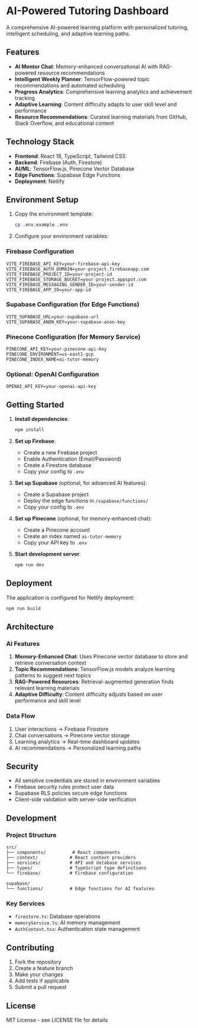 # AI-Powered Tutoring Dashboard

A comprehensive AI-powered learning platform with personalized tutoring, intelligent scheduling, and adaptive learning paths.

## Features

- **AI Mentor Chat**: Memory-enhanced conversational AI with RAG-powered resource recommendations
- **Intelligent Weekly Planner**: TensorFlow-powered topic recommendations and automated scheduling
- **Progress Analytics**: Comprehensive learning analytics and achievement tracking
- **Adaptive Learning**: Content difficulty adapts to user skill level and performance
- **Resource Recommendations**: Curated learning materials from GitHub, Stack Overflow, and educational content

## Technology Stack

- **Frontend**: React 18, TypeScript, Tailwind CSS
- **Backend**: Firebase (Auth, Firestore)
- **AI/ML**: TensorFlow.js, Pinecone Vector Database
- **Edge Functions**: Supabase Edge Functions
- **Deployment**: Netlify

## Environment Setup

1. Copy the environment template:
   ```bash
   cp .env.example .env
   ```

2. Configure your environment variables:

### Firebase Configuration
```env
VITE_FIREBASE_API_KEY=your-firebase-api-key
VITE_FIREBASE_AUTH_DOMAIN=your-project.firebaseapp.com
VITE_FIREBASE_PROJECT_ID=your-project-id
VITE_FIREBASE_STORAGE_BUCKET=your-project.appspot.com
VITE_FIREBASE_MESSAGING_SENDER_ID=your-sender-id
VITE_FIREBASE_APP_ID=your-app-id
```

### Supabase Configuration (for Edge Functions)
```env
VITE_SUPABASE_URL=your-supabase-url
VITE_SUPABASE_ANON_KEY=your-supabase-anon-key
```

### Pinecone Configuration (for Memory Service)
```env
PINECONE_API_KEY=your-pinecone-api-key
PINECONE_ENVIRONMENT=us-east1-gcp
PINECONE_INDEX_NAME=ai-tutor-memory
```

### Optional: OpenAI Configuration
```env
OPENAI_API_KEY=your-openai-api-key
```

## Getting Started

1. **Install dependencies**:
   ```bash
   npm install
   ```

2. **Set up Firebase**:
   - Create a new Firebase project
   - Enable Authentication (Email/Password)
   - Create a Firestore database
   - Copy your config to `.env`

3. **Set up Supabase** (optional, for advanced AI features):
   - Create a Supabase project
   - Deploy the edge functions in `/supabase/functions/`
   - Copy your config to `.env`

4. **Set up Pinecone** (optional, for memory-enhanced chat):
   - Create a Pinecone account
   - Create an index named `ai-tutor-memory`
   - Copy your API key to `.env`

5. **Start development server**:
   ```bash
   npm run dev
   ```

## Deployment

The application is configured for Netlify deployment:

```bash
npm run build
```

## Architecture

### AI Features

1. **Memory-Enhanced Chat**: Uses Pinecone vector database to store and retrieve conversation context
2. **Topic Recommendations**: TensorFlow.js models analyze learning patterns to suggest next topics
3. **RAG-Powered Resources**: Retrieval-augmented generation finds relevant learning materials
4. **Adaptive Difficulty**: Content difficulty adjusts based on user performance and skill level

### Data Flow

1. User interactions → Firebase Firestore
2. Chat conversations → Pinecone vector storage
3. Learning analytics → Real-time dashboard updates
4. AI recommendations → Personalized learning paths

## Security

- All sensitive credentials are stored in environment variables
- Firebase security rules protect user data
- Supabase RLS policies secure edge functions
- Client-side validation with server-side verification

## Development

### Project Structure
```
src/
├── components/          # React components
├── context/            # React context providers
├── services/           # API and database services
├── types/              # TypeScript type definitions
└── firebase/           # Firebase configuration

supabase/
└── functions/          # Edge functions for AI features
```

### Key Services

- `firestore.ts`: Database operations
- `memoryService.ts`: AI memory management
- `AuthContext.tsx`: Authentication state management

## Contributing

1. Fork the repository
2. Create a feature branch
3. Make your changes
4. Add tests if applicable
5. Submit a pull request

## License

MIT License - see LICENSE file for details